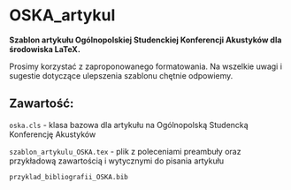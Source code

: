 # OSKA_artykul
**Szablon artykułu Ogólnopolskiej Studenckiej Konferencji Akustyków dla środowiska LaTeX.**

Prosimy korzystać z zaproponowanego formatowania. Na wszelkie uwagi i sugestie dotyczące ulepszenia szablonu chętnie odpowiemy.


## Zawartość:

`oska.cls` - klasa bazowa dla artykułu na Ogólnopolską Studencką Konferencję Akustyków

`szablon_artykulu_OSKA.tex` - plik z poleceniami preambuły oraz przykładową zawartością i wytycznymi do pisania artykułu

`przyklad_bibliografii_OSKA.bib`
